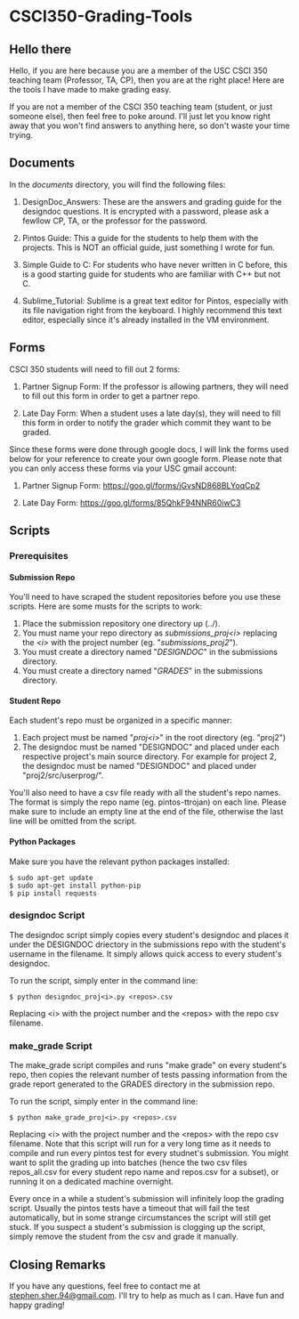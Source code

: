 # CSCI350-Grading-Tools
## Hello there

Hello, if you are here because you are a member of the USC CSCI 350 teaching team (Professor, TA, CP), then you are at the right place! Here are the tools I have made to make grading easy.

If you are not a member of the CSCI 350 teaching team (student, or just someone else), then feel free to poke around. I'll just let you know right away that you won't find answers to anything here, so don't waste your time trying.

## Documents

In the *documents* directory, you will find the following files:

1. DesignDoc_Answers: These are the answers and grading guide for the designdoc questions. It is encrypted with a password, please ask a fewllow CP, TA, or the professor for the password.

2. Pintos Guide: This a guide for the students to help them with the projects. This is NOT an official guide, just something I wrote for fun.

3. Simple Guide to C: For students who have never written in C before, this is a good starting guide for students who are familiar with C++ but not C.

4. Sublime_Tutorial: Sublime is a great text editor for Pintos, especially with its file navigation right from the keyboard. I highly recommend this text editor, especially since it's already installed in the VM environment.

## Forms

CSCI 350 students will need to fill out 2 forms:

1. Partner Signup Form: If the professor is allowing partners, they will need to fill out this form in order to get a partner repo.

2. Late Day Form: When a student uses a late day(s), they will need to fill this form in order to notify the grader which commit they want to be graded.

Since these forms were done through google docs, I will link the forms used below for your reference to create your own google form. Please note that you can only access these forms via your USC gmail account:

1. Partner Signup Form: https://goo.gl/forms/jGvsND868BLYoqCp2

2. Late Day Form: https://goo.gl/forms/85QhkF94NNR60iwC3

## Scripts

### Prerequisites

#### Submission Repo
You'll need to have scraped the student repositories before you use these scripts. Here are some musts for the scripts to work:

1. Place the submission repository one directory up (../).
2. You must name your repo directory as *submissions_proj\<i\>* replacing the *\<i\>* with the project number (eg. "*submissions_proj2*").
3. You must create a directory named "*DESIGNDOC*" in the submissions directory.
4. You must create a directory named "*GRADES*" in the submissions directory.

#### Student Repo

Each student's repo must be organized in a specific manner:

1. Each project must be named "*proj\<i\>*" in the root directory (eg. "proj2")
2. The designdoc must be named "DESIGNDOC" and placed under each respective project's main source directory. For example for project 2, the designdoc must be named "DESIGNDOC" and placed under "proj2/src/userprog/".

You'll also need to have a csv file ready with all the student's repo names. The format is simply the repo name (eg. pintos-ttrojan) on each line. Please make sure to include an empty line at the end of the file, otherwise the last line will be omitted from the script.

#### Python Packages

Make sure you have the relevant python packages installed:

```
$ sudo apt-get update
$ sudo apt-get install python-pip
$ pip install requests

```

### designdoc Script

The designdoc script simply copies every student's designdoc and places it under the DESIGNDOC driectory in the submissions repo with the student's username in the filename. It simply allows quick access to every student's designdoc.

To run the script, simply enter in the command line:

```
$ python designdoc_proj<i>.py <repos>.csv
```

Replacing \<i\> with the project number and the \<repos\> with the repo csv filename.

### make_grade Script

The make_grade script compiles and runs "make grade" on every student's repo, then copies the relevant number of tests passing information from the grade report generated to the GRADES directory in the submission repo.

To run the script, simply enter in the command line:

```
$ python make_grade_proj<i>.py <repos>.csv
```

Replacing \<i\> with the project number and the \<repos\> with the repo csv filename. Note that this script will run for a very long time as it needs to compile and run every pintos test for every studnet's submission. You might want to split the grading up into batches (hence the two csv files repos_all.csv for every student repo name and repos.csv for a subset), or running it on a dedicated machine overnight.

Every once in a while a student's submission will infinitely loop the grading script. Usually the pintos tests have a timeout that will fail the test automatically, but in some strange circumstances the script will still get stuck. If you suspect a student's submission is clogging up the script, simply remove the student from the csv and grade it manually.

## Closing Remarks

If you have any questions, feel free to contact me at stephen.sher.94@gmail.com. I'll try to help as much as I can. Have fun and happy grading!